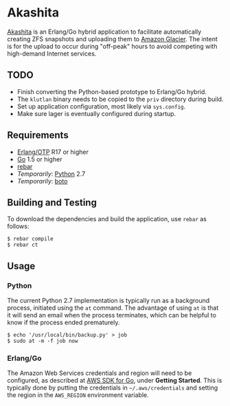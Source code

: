 # Akashita

[Akashita](http://en.wikipedia.org/wiki/Akashita) is an Erlang/Go hybrid application to facilitate automatically creating ZFS snapshots and uploading them to [Amazon Glacier](https://aws.amazon.com/glacier/). The intent is for the upload to occur during "off-peak" hours to avoid competing with high-demand Internet services.

## TODO

* Finish converting the Python-based prototype to Erlang/Go hybrid.
* The `klutlan` binary needs to be copied to the `priv` directory during build.
* Set up application configuration, most likely via `sys.config`.
* Make sure lager is eventually configured during startup.

## Requirements

* [Erlang/OTP](http://www.erlang.org) R17 or higher
* [Go](https://golang.org) 1.5 or higher
* [rebar](https://github.com/rebar/rebar/)
* _Temporarily_: [Python](http://python.org) 2.7
* _Temporarily_: [boto](https://aws.amazon.com/sdk-for-python/)

## Building and Testing

To download the dependencies and build the application, use `rebar` as follows:

```
$ rebar compile
$ rebar ct
```

## Usage

### Python

The current Python 2.7 implementation is typically run as a background process, initiated using the `at` command. The advantage of using `at` is that it will send an email when the process terminates, which can be helpful to know if the process ended prematurely.

```
$ echo '/usr/local/bin/backup.py' > job
$ sudo at -m -f job now
```

### Erlang/Go

The Amazon Web Services credentials and region will need to be configured, as described at [AWS SDK for Go](https://aws.amazon.com/sdk-for-go/), under **Getting Started**. This is typically done by putting the credentials in `~/.aws/credentials` and setting the region in the `AWS_REGION` environment variable.
